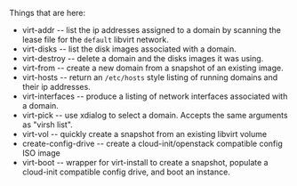 Things that are here:

- virt-addr -- list the ip addresses assigned to a domain by scanning
  the lease file for the `default` libvirt network.
- virt-disks -- list the disk images associated with a domain.
- virt-destroy -- delete a domain and the disks images it was using.
- virt-from -- create a new domain from a snapshot of an existing
  image.
- virt-hosts -- return an `/etc/hosts` style listing of running
  domains and their ip addresses.
- virt-interfaces -- produce a listing of network interfaces
  associated with a domain.
- virt-pick -- use xdialog to select a domain.  Accepts the same
  arguments as "virsh list".
- virt-vol -- quickly create a snapshot from an existing libvirt
  volume
- create-config-drive -- create a cloud-init/openstack compatible
  config ISO image
- virt-boot -- wrapper for virt-install to create a snapshot,
  populate a cloud-init compatible config drive, and boot an instance.

